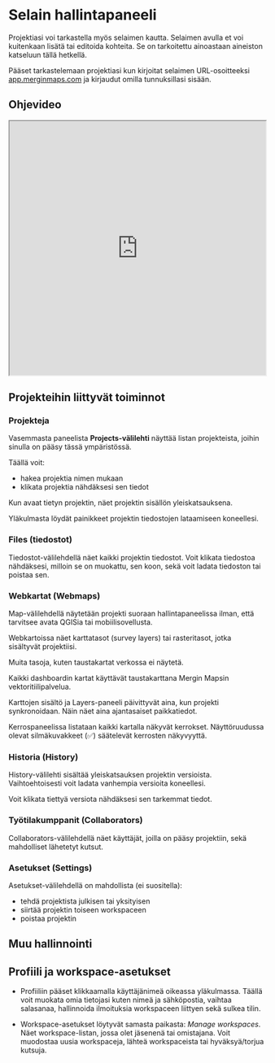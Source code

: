 # **Selain hallintapaneeli**

Projektiasi voi tarkastella myös selaimen kautta. Selaimen avulla et voi kuitenkaan lisätä tai editoida kohteita. Se on tarkoitettu ainoastaan aineiston katseluun tällä hetkellä.

Pääset tarkastelemaan projektiasi kun kirjoitat selaimen URL-osoitteeksi [app.merginmaps.com](app.merginmaps.com) ja kirjaudut omilla tunnuksillasi sisään. 

## **Ohjevideo**

<iframe src="https://drive.google.com/file/d/1lWPMERqoIfKSijdr0rO1TSdlV6GL3FuY/preview" width="100%" height="500" allowfullscreen="allowfullscreen"> </iframe>

## Projekteihin liittyvät toiminnot



### **Projekteja**

Vasemmasta paneelista **Projects-välilehti** näyttää listan projekteista, joihin sinulla on pääsy tässä ympäristössä.

Täällä voit:

* hakea projektia nimen mukaan
* klikata projektia nähdäksesi sen tiedot

Kun avaat tietyn projektin, näet projektin sisällön yleiskatsauksena. 

Yläkulmasta löydät painikkeet projektin tiedostojen lataamiseen koneellesi.

### **Files (tiedostot)**

Tiedostot-välilehdellä näet kaikki projektin tiedostot. Voit klikata tiedostoa nähdäksesi, milloin se on muokattu, sen koon, sekä voit ladata tiedoston tai poistaa sen.

### **Webkartat (Webmaps)**

Map-välilehdellä näytetään projekti suoraan hallintapaneelissa ilman, että tarvitsee avata QGISia tai mobiilisovellusta. 

Webkartoissa näet karttatasot (survey layers) tai rasteritasot, jotka sisältyvät projektiisi.

Muita tasoja, kuten taustakartat verkossa ei näytetä.

Kaikki dashboardin kartat käyttävät taustakarttana Mergin Mapsin vektoritiilipalvelua.

Karttojen sisältö ja Layers-paneeli päivittyvät aina, kun projekti synkronoidaan. Näin näet aina ajantasaiset paikkatiedot.

Kerrospaneelissa listataan kaikki kartalla näkyvät kerrokset. Näyttöruudussa olevat silmäkuvakkeet (✅) säätelevät kerrosten näkyvyyttä.



### **Historia (History)**

History-välilehti sisältää yleiskatsauksen projektin versioista. Vaihtoehtoisesti voit ladata vanhempia versioita koneellesi.

Voit klikata tiettyä versiota nähdäksesi sen tarkemmat tiedot.

### **Työtilakumppanit (Collaborators)**

Collaborators-välilehdellä näet käyttäjät, joilla on pääsy projektiin, sekä mahdolliset lähetetyt kutsut. 

### **Asetukset (Settings)**

Asetukset-välilehdellä on mahdollista (ei suositella):

* tehdä projektista julkisen tai yksityisen
* siirtää projektin toiseen workspaceen
* poistaa projektin

## **Muu hallinnointi**

## **Profiili ja workspace-asetukset**

* Profiiliin pääset klikkaamalla käyttäjänimeä oikeassa yläkulmassa.
  Täällä voit muokata omia tietojasi kuten nimeä ja sähköpostia, vaihtaa salasanaa, hallinnoida ilmoituksia workspaceen liittyen sekä sulkea tilin.

* Workspace-asetukset löytyvät samasta paikasta: *Manage workspaces*. Näet workspace-listan, jossa olet jäsenenä tai omistajana. Voit muodostaa uusia workspaceja, lähteä workspaceista tai hyväksyä/torjua kutsuja.






